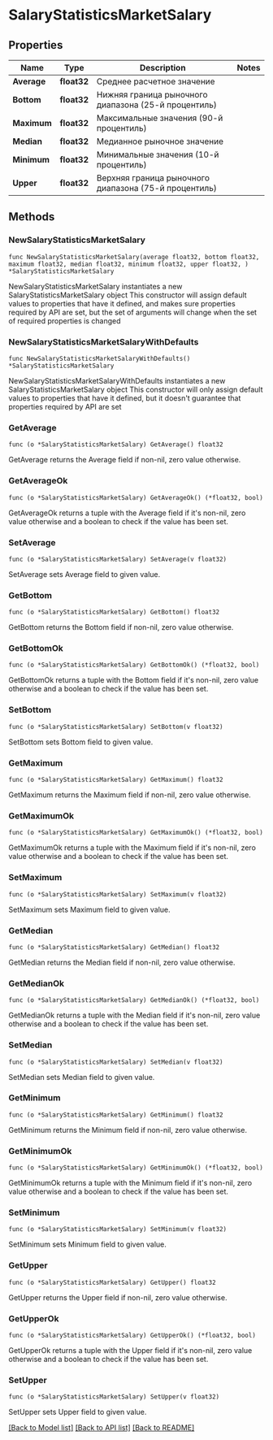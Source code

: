 # SalaryStatisticsMarketSalary

## Properties

Name | Type | Description | Notes
------------ | ------------- | ------------- | -------------
**Average** | **float32** | Среднее расчетное значение | 
**Bottom** | **float32** | Нижняя граница рыночного диапазона (25-й процентиль) | 
**Maximum** | **float32** | Максимальные значения (90-й процентиль) | 
**Median** | **float32** | Медианное рыночное значение | 
**Minimum** | **float32** | Минимальные значения (10-й процентиль) | 
**Upper** | **float32** | Верхняя граница рыночного диапазона (75-й процентиль) | 

## Methods

### NewSalaryStatisticsMarketSalary

`func NewSalaryStatisticsMarketSalary(average float32, bottom float32, maximum float32, median float32, minimum float32, upper float32, ) *SalaryStatisticsMarketSalary`

NewSalaryStatisticsMarketSalary instantiates a new SalaryStatisticsMarketSalary object
This constructor will assign default values to properties that have it defined,
and makes sure properties required by API are set, but the set of arguments
will change when the set of required properties is changed

### NewSalaryStatisticsMarketSalaryWithDefaults

`func NewSalaryStatisticsMarketSalaryWithDefaults() *SalaryStatisticsMarketSalary`

NewSalaryStatisticsMarketSalaryWithDefaults instantiates a new SalaryStatisticsMarketSalary object
This constructor will only assign default values to properties that have it defined,
but it doesn't guarantee that properties required by API are set

### GetAverage

`func (o *SalaryStatisticsMarketSalary) GetAverage() float32`

GetAverage returns the Average field if non-nil, zero value otherwise.

### GetAverageOk

`func (o *SalaryStatisticsMarketSalary) GetAverageOk() (*float32, bool)`

GetAverageOk returns a tuple with the Average field if it's non-nil, zero value otherwise
and a boolean to check if the value has been set.

### SetAverage

`func (o *SalaryStatisticsMarketSalary) SetAverage(v float32)`

SetAverage sets Average field to given value.


### GetBottom

`func (o *SalaryStatisticsMarketSalary) GetBottom() float32`

GetBottom returns the Bottom field if non-nil, zero value otherwise.

### GetBottomOk

`func (o *SalaryStatisticsMarketSalary) GetBottomOk() (*float32, bool)`

GetBottomOk returns a tuple with the Bottom field if it's non-nil, zero value otherwise
and a boolean to check if the value has been set.

### SetBottom

`func (o *SalaryStatisticsMarketSalary) SetBottom(v float32)`

SetBottom sets Bottom field to given value.


### GetMaximum

`func (o *SalaryStatisticsMarketSalary) GetMaximum() float32`

GetMaximum returns the Maximum field if non-nil, zero value otherwise.

### GetMaximumOk

`func (o *SalaryStatisticsMarketSalary) GetMaximumOk() (*float32, bool)`

GetMaximumOk returns a tuple with the Maximum field if it's non-nil, zero value otherwise
and a boolean to check if the value has been set.

### SetMaximum

`func (o *SalaryStatisticsMarketSalary) SetMaximum(v float32)`

SetMaximum sets Maximum field to given value.


### GetMedian

`func (o *SalaryStatisticsMarketSalary) GetMedian() float32`

GetMedian returns the Median field if non-nil, zero value otherwise.

### GetMedianOk

`func (o *SalaryStatisticsMarketSalary) GetMedianOk() (*float32, bool)`

GetMedianOk returns a tuple with the Median field if it's non-nil, zero value otherwise
and a boolean to check if the value has been set.

### SetMedian

`func (o *SalaryStatisticsMarketSalary) SetMedian(v float32)`

SetMedian sets Median field to given value.


### GetMinimum

`func (o *SalaryStatisticsMarketSalary) GetMinimum() float32`

GetMinimum returns the Minimum field if non-nil, zero value otherwise.

### GetMinimumOk

`func (o *SalaryStatisticsMarketSalary) GetMinimumOk() (*float32, bool)`

GetMinimumOk returns a tuple with the Minimum field if it's non-nil, zero value otherwise
and a boolean to check if the value has been set.

### SetMinimum

`func (o *SalaryStatisticsMarketSalary) SetMinimum(v float32)`

SetMinimum sets Minimum field to given value.


### GetUpper

`func (o *SalaryStatisticsMarketSalary) GetUpper() float32`

GetUpper returns the Upper field if non-nil, zero value otherwise.

### GetUpperOk

`func (o *SalaryStatisticsMarketSalary) GetUpperOk() (*float32, bool)`

GetUpperOk returns a tuple with the Upper field if it's non-nil, zero value otherwise
and a boolean to check if the value has been set.

### SetUpper

`func (o *SalaryStatisticsMarketSalary) SetUpper(v float32)`

SetUpper sets Upper field to given value.



[[Back to Model list]](../README.md#documentation-for-models) [[Back to API list]](../README.md#documentation-for-api-endpoints) [[Back to README]](../README.md)


